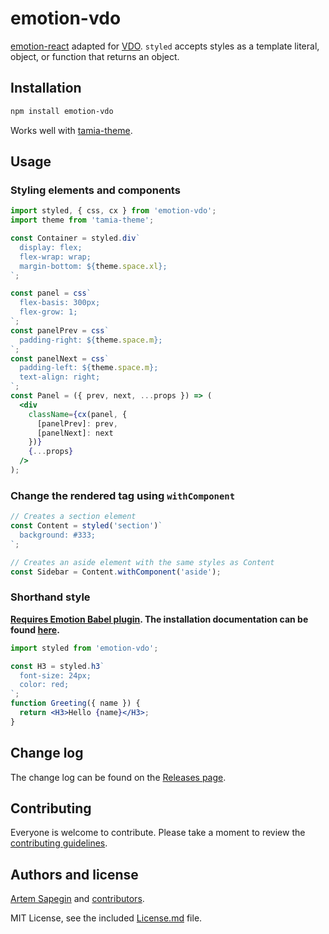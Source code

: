 # emotion-vdo

[emotion-react](https://github.com/emotion-js/emotion/blob/master/docs/styled.md) adapted for [VDO](https://github.com/DylanPiercey/vdo/). `styled` accepts styles as a template literal, object, or function that returns an object.

## Installation

```bash
npm install emotion-vdo
```

Works well with [tamia-theme](https://github.com/tamiadev/tamia-theme).

## Usage

### Styling elements and components

```jsx
import styled, { css, cx } from 'emotion-vdo';
import theme from 'tamia-theme';

const Container = styled.div`
  display: flex;
  flex-wrap: wrap;
  margin-bottom: ${theme.space.xl};
`;

const panel = css`
  flex-basis: 300px;
  flex-grow: 1;
`;
const panelPrev = css`
  padding-right: ${theme.space.m};
`;
const panelNext = css`
  padding-left: ${theme.space.m};
  text-align: right;
`;
const Panel = ({ prev, next, ...props }) => (
  <div
    className={cx(panel, {
      [panelPrev]: prev,
      [panelNext]: next
    })}
    {...props}
  />
);
```

### Change the rendered tag using `withComponent`

```jsx
// Creates a section element
const Content = styled('section')`
  background: #333;
`;

// Creates an aside element with the same styles as Content
const Sidebar = Content.withComponent('aside');
```

### Shorthand style

**[Requires Emotion Babel plugin](https://github.com/emotion-js/emotion/blob/master/docs/babel.md). The installation documentation can be found [here](https://github.com/emotion-js/emotion/blob/master/docs/install.md).**

```jsx
import styled from 'emotion-vdo';

const H3 = styled.h3`
  font-size: 24px;
  color: red;
`;
function Greeting({ name }) {
  return <H3>Hello {name}</H3>;
}
```

## Change log

The change log can be found on the [Releases page](https://github.com/tamiadev/emotion-vdo/releases).

## Contributing

Everyone is welcome to contribute. Please take a moment to review the [contributing guidelines](Contributing.md).

## Authors and license

[Artem Sapegin](http://sapegin.me) and [contributors](https://github.com/tamiadev/emotion-vdo/graphs/contributors).

MIT License, see the included [License.md](License.md) file.
